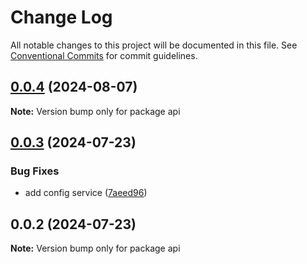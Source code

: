 # Change Log

All notable changes to this project will be documented in this file.
See [Conventional Commits](https://conventionalcommits.org) for commit guidelines.

## [0.0.4](https://github.com/itaygoz/grocery-list/compare/api@0.0.3...api@0.0.4) (2024-08-07)

**Note:** Version bump only for package api





## [0.0.3](https://github.com/itaygoz/grocery-list/compare/api@0.0.2...api@0.0.3) (2024-07-23)


### Bug Fixes

* add config service ([7aeed96](https://github.com/itaygoz/grocery-list/commit/7aeed962b4ab5dd5234a1379c4b6ade3a3622461))





## 0.0.2 (2024-07-23)

**Note:** Version bump only for package api
